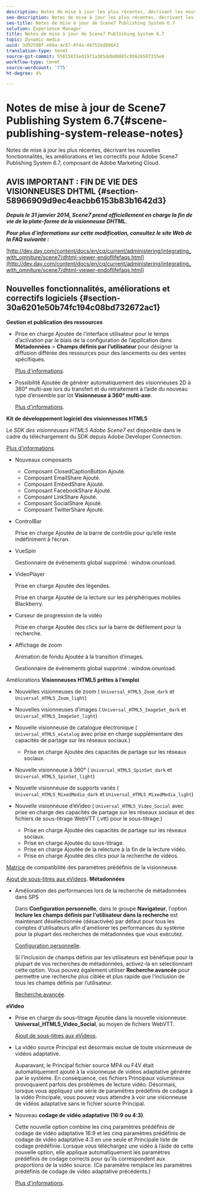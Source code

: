 ```yaml
---
description: Notes de mise à jour les plus récentes, décrivant les nouvelles fonctionnalités, les améliorations et les correctifs pour Adobe Scene7 Publishing System 6.7, composant de Adobe Marketing Cloud.
seo-description: Notes de mise à jour les plus récentes, décrivant les nouvelles fonctionnalités, les améliorations et les correctifs pour Adobe Scene7 Publishing System 6.7, composant de Adobe Marketing Cloud.
seo-title: Notes de mise à jour de Scene7 Publishing System 6.7
solution: Experience Manager
title: Notes de mise à jour de Scene7 Publishing System 6.7
topic: Dynamic media
uuid: 3d92598f-e99a-4c87-8f4a-d4752ed89643
translation-type: tm+mt
source-git-commit: 55015831ed1971a305ddbd8085c95626507355e0
workflow-type: tm+mt
source-wordcount: '775'
ht-degree: 4%

---
```



# Notes de mise à jour de Scene7 Publishing System 6.7{#scene-publishing-system-release-notes}

Notes de mise à jour les plus récentes, décrivant les nouvelles fonctionnalités, les améliorations et les correctifs pour Adobe Scene7 Publishing System 6.7, composant de Adobe Marketing Cloud.

## AVIS IMPORTANT : FIN DE VIE DES VISIONNEUSES DHTML {#section-58966909d9ec4eacbb6153b83b1642d3}

***Depuis le 31 janvier 2014, Scene7 prend officiellement en charge la fin de vie de la plate-forme de la visionneuse DHTML.***

***Pour plus d’informations sur cette modification, consultez le site Web de la FAQ suivante :***

[http://dev.day.com/content/docs/en/cq/current/administering/integrating_with_omniture/scene7/dhtml-viewer-endoflifefaqs.html](http://dev.day.com/content/docs/en/cq/current/administering/integrating_with_omniture/scene7/dhtml-viewer-endoflifefaqs.html)

## Nouvelles fonctionnalités, améliorations et correctifs logiciels {#section-30a6201e50b74fc194c08bd732672ac1}

**Gestion et publication des ressources**

* Prise en charge Ajoutée de l’interface utilisateur pour le temps d’activation par le biais de la configuration de l’application dans **Métadonnées** > **Champs définis par l’utilisateur** pour désigner la diffusion différée des ressources pour des lancements ou des ventes spécifiques.

   [Plus d&#39;informations](http://help.adobe.com/en_US/scene7/using/WS08F62297-36A5-4c35-9D4E-5BE38C41D39C.html).

* Possibilité Ajoutée de générer automatiquement des visionneuses 2D à 360° multi-axe lors du transfert et du retraitement à l’aide du nouveau type d’ensemble par lot **Visionneuse à 360° multi-axe**.

   [Plus d&#39;informations](http://help.adobe.com/en_US/scene7/using/WSf6ef983f54a76485-20cc30b112624e7b244-7fff.html).

**Kit de développement logiciel des visionneuses HTML5**

Le *SDK des visionneuses HTML5 Adobe Scene7* est disponible dans le cadre du téléchargement du SDK depuis Adobe Developer Connection.

[Plus d&#39;informations](http://help.adobe.com/en_US/scene7/using/WSd4272150f67705c11b002eec12fcba4dee6-8000.html).

* Nouveaux composants

   * Composant ClosedCaptionButton Ajouté.
   * Composant EmailShare Ajouté.
   * Composant EmbedShare Ajouté.
   * Composant FacebookShare Ajouté.
   * Composant LinkShare Ajouté.
   * Composant SocialShare Ajouté.
   * Composant TwitterShare Ajouté.

* ControlBar

   Prise en charge Ajoutée de la barre de contrôle pour qu’elle reste indéfiniment à l’écran.

* VueSpin

   Gestionnaire de événements global supprimé : window.onunload.

* VideoPlayer

   Prise en charge Ajoutée des légendes.

   Prise en charge Ajoutée de la lecture sur les périphériques mobiles Blackberry.

* Curseur de progression de la vidéo 

   Prise en charge Ajoutée des clics sur la barre de défilement pour la recherche.

* Affichage de zoom

   Animation de fondu Ajoutée à la transition d’images.

   Gestionnaire de événements global supprimé : window.onunload.

Améliorations
**Visionneuses HTML5 prêtes à l’emploi**

* Nouvelles visionneuses de zoom ( `Universal_HTML5_Zoom_dark` et `Universal_HTML5_Zoom_light`)
* Nouvelles visionneuses d’images ( `Universal_HTML5_ImageSet_dark` et `Universal_HTML5_ImageSet_light`)
* Nouvelle visionneuse de catalogue électronique ( `Universal_HTML5_eCatalog` avec prise en charge supplémentaire des capacités de partage sur les réseaux sociaux.)

   * Prise en charge Ajoutée des capacités de partage sur les réseaux sociaux.

* Nouvelle visionneuse à 360° ( `Universal_HTML5_SpinSet_dark` et `Universal_HTML5_SpinSet_light`)

* Nouvelle visionneuse de supports variés ( `Universal_HTML5_MixedMedia_dark` et `Universal_HTML5_MixedMedia_light`)
* Nouvelle visionneuse d’eVideo ( `Universal_HTML5_Video_Social` avec prise en charge des capacités de partage sur les réseaux sociaux et des fichiers de sous-titrage WebVTT (.vtt) pour le sous-titrage.)

   * Prise en charge Ajoutée des capacités de partage sur les réseaux sociaux.
   * Prise en charge Ajoutée du sous-titrage.
   * Prise en charge Ajoutée de la relecture à la fin de la lecture vidéo.
   * Prise en charge Ajoutée des clics pour la recherche de vidéos.

[Matrice](http://help.adobe.com/en_US/scene7/using/WS6E593DEA-7D81-4cd6-84B0-85E8BB274176.html) de compatibilité des paramètres prédéfinis de la visionneuse.

[Ajout de sous-titres aux eVideos](http://help.adobe.com/en_US/scene7/using/WS98ca2e6790647c06-6f6f53e137b959f094-8000.html).
**Métadonnées**

* Amélioration des performances lors de la recherche de métadonnées dans SPS

   Dans **Configuration personnelle**, dans le groupe **Navigateur**, l&#39;option **Inclure les champs définis par l&#39;utilisateur dans la recherche** est maintenant désélectionnée (désactivée) par défaut pour tous les comptes d&#39;utilisateurs afin d&#39;améliorer les performances du système pour la plupart des recherches de métadonnées que vous exécutez.

   [Configuration personnelle](http://help.adobe.com/en_US/scene7/using/WSCAAE9C8A-F172-43a8-B134-6163E7C80218.html).

   Si l’inclusion de champs définis par les utilisateurs est bénéfique pour la plupart de vos recherches de métadonnées, activez-la en sélectionnant cette option. Vous pouvez également utiliser **Recherche avancée** pour permettre une recherche plus ciblée et plus rapide que l’inclusion de tous les champs définis par l’utilisateur.

   [Recherche avancée](http://help.adobe.com/en_US/scene7/using/WS259993e42159a215-1c6a66df1265272619e-7ff5.html).

**eVideo**

* Prise en charge du sous-titrage Ajoutée dans la nouvelle visionneuse **Universal_HTML5_Video_Social**, au moyen de fichiers WebVTT.

   [Ajout de sous-titres aux eVideos](http://help.stage.adobe.com/en_US/scene7/using/WS98ca2e6790647c06-6f6f53e137b959f094-8000.html).

* La vidéo source Principal est désormais exclue de toute visionneuse de vidéos adaptative.

   Auparavant, le Principal fichier source MP4 ou F4V était automatiquement ajouté à la visionneuse de vidéos adaptative générée par le système. En conséquence, ces fichiers Principaux volumineux provoquaient parfois des problèmes de lecture vidéo. Désormais, lorsque vous appliquez une série de paramètres prédéfinis de codage à la vidéo Principale, vous pouvez vous attendre à voir une visionneuse de vidéos adaptative sans le fichier source Principal.

* Nouveau **codage de vidéo adaptative (16:9 ou 4:3)**.

   Cette nouvelle option combine les cinq paramètres prédéfinis de codage de vidéo adaptative 16:9 et les cinq paramètres prédéfinis de codage de vidéo adaptative 4:3 en une seule et Principale liste de codage prédéfinie. Lorsque vous téléchargez une vidéo à l’aide de cette nouvelle option, elle applique automatiquement les paramètres prédéfinis de codage corrects pour qu’ils correspondent aux proportions de la vidéo source. (Ce paramètre remplace les paramètres prédéfinis de codage de vidéo adaptative précédents.)

   [Plus d&#39;informations](http://help.stage.adobe.com/en_US/scene7/using/WSE86ACF2B-BD50-4c48-A1D7-9CD4405B62D0.html).

